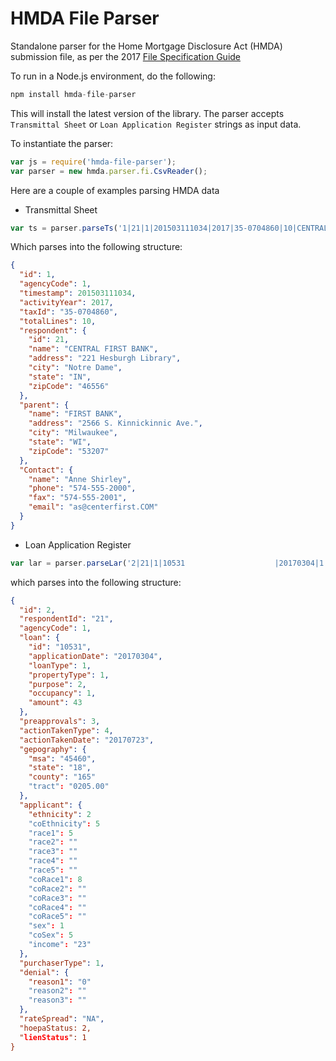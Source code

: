 # HMDA File Parser

Standalone parser for the Home Mortgage Disclosure Act (HMDA) submission file, as per the 2017 [File Specification Guide](http://www.consumerfinance.gov/data-research/hmda/static/for-filers/2017/2017-HMDA-FIG.pdf)

To run in a Node.js environment, do the following:

```javascript
npm install hmda-file-parser
```

This will install the latest version of the library. The parser accepts `Transmittal Sheet` or `Loan Application Register` strings as input data. 

To instantiate the parser:

```javascript
var js = require('hmda-file-parser');
var parser = new hmda.parser.fi.CsvReader();
```
Here are a couple of examples parsing HMDA data

* Transmittal Sheet

```javascript
var ts = parser.parseTs('1|21|1|201503111034|2017|35-0704860|10|CENTRAL FIRST BANK|221 Hesburgh Library|Notre Dame|IN|46556|FIRST BANK|2566 S. Kinnickinnic Ave.|Milwaukee|WI|53207|Anne Shirley|574-555-2000|574-555-2001|as@centerfirst.COM');
```

Which parses into the following structure:

```json
{
  "id": 1,
  "agencyCode": 1,
  "timestamp": 201503111034,
  "activityYear": 2017,
  "taxId": "35-0704860",
  "totalLines": 10,
  "respondent": {
    "id": 21,
    "name": "CENTRAL FIRST BANK",
    "address": "221 Hesburgh Library",
    "city": "Notre Dame",
    "state": "IN",
    "zipCode": "46556"
  },
  "parent": {
    "name": "FIRST BANK",
    "address": "2566 S. Kinnickinnic Ave.", 
    "city": "Milwaukee",
    "state": "WI",
    "zipCode": "53207"
  },
  "Contact": {
    "name": "Anne Shirley",
    "phone": "574-555-2000",
    "fax": "574-555-2001",
    "email": "as@centerfirst.COM"
  }
}
```


* Loan Application Register

```javascript
var lar = parser.parseLar('2|21|1|10531                    |20170304|1|1|2|1|43|3|4|20170723|45460|18|165|0205.00|2|5|5| | | | |8| | | | |1|5|23|0| | | |NA   |2|1');
```

which parses into the following structure:

```json
{
  "id": 2,
  "respondentId": "21",
  "agencyCode": 1,
  "loan": {
    "id": "10531",
    "applicationDate": "20170304",
    "loanType": 1,
    "propertyType": 1,
    "purpose": 2,
    "occupancy": 1,
    "amount": 43
  },
  "preapprovals": 3,
  "actionTakenType": 4,
  "actionTakenDate": "20170723",
  "gepography": {
    "msa": "45460",
    "state": "18",
    "county": "165"
    "tract": "0205.00"
  },
  "applicant": {
    "ethnicity": 2
    "coEthnicity": 5
    "race1": 5
    "race2": ""
    "race3": ""
    "race4": ""
    "race5": ""
    "coRace1": 8
    "coRace2": ""
    "coRace3": ""
    "coRace4": ""
    "coRace5": ""
    "sex": 1
    "coSex": 5
    "income": "23"
  },
  "purchaserType": 1,
  "denial": {
    "reason1": "0"
    "reason2": ""
    "reason3": ""
  },
  "rateSpread": "NA",
  "hoepaStatus: 2,
  "lienStatus": 1
}
```

